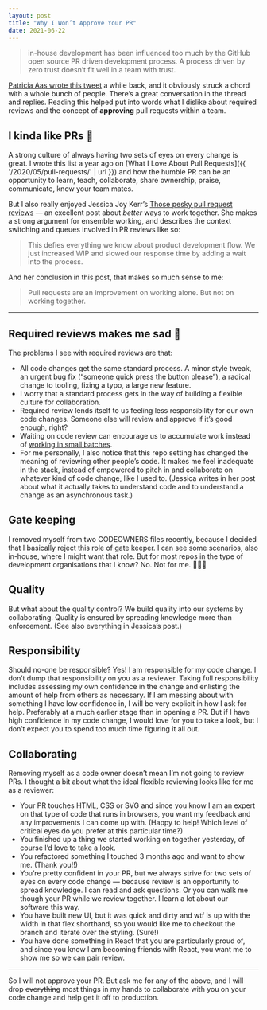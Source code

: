 ```yaml
---
layout: post
title: "Why I Won’t Approve Your PR"
date: 2021-06-22
---
```


> in-house development has been influenced too much by the GitHub open source PR driven development process. A process driven by zero trust doesn’t fit well in a team with trust.

[Patricia Aas wrote this tweet](https://twitter.com/pati_gallardo/status/1373343835330383878) a while back, and it obviously struck a chord with a whole bunch of people. There’s a great conversation in the thread and replies. Reading this helped put into words what I dislike about required reviews and the concept of **approving** pull requests within a team. 

## I kinda like PRs 💝

A strong culture of always having two sets of eyes on every change is great. I wrote this list a year ago on [What I Love About Pull Requests]({{ '/2020/05/pull-requests/' | url }}) and how the humble PR can be an opportunity to learn, teach, collaborate, share ownership, praise, communicate, know your team mates.

But I also really enjoyed Jessica Joy Kerr’s [Those pesky pull request reviews](https://jessitron.com/2021/03/27/those-pesky-pull-request-reviews/) — an excellent post about _better_ ways to work together. She makes a strong argument for ensemble working, and describes the context switching and queues involved in PR reviews like so:

> This defies everything we know about product development flow. We just increased WIP and slowed our response time by adding a wait into the process.

And her conclusion in this post, that makes so much sense to me:

> Pull requests are an improvement on working alone. But not on working together.

---

## Required reviews makes me sad 🙁

The problems I see with required reviews are that:

- All code changes get the same standard process. A minor style tweak, an urgent bug fix (“someone quick press the button please”), a radical change to tooling, fixing a typo, a large new feature.
- I worry that a standard process gets in the way of building a flexible culture for collaboration.
- Required review lends itself to us feeling less responsibility for our own code changes. Someone else will review and approve if it’s good enough, right?
- Waiting on code review can encourage us to accumulate work instead of [working in small batches](https://cloud.google.com/architecture/devops/devops-process-working-in-small-batches).
- For me personally, I also notice that this repo setting has changed the meaning of reviewing other people’s code. It&nbsp;makes me feel inadequate in the stack, instead of empowered to pitch in and collaborate on whatever kind of code change, like I used to. (Jessica writes in her post about what it actually takes to understand code and to understand a change as an asynchronous task.)

## Gate keeping

I removed myself from two CODEOWNERS files recently, because I decided that I basically reject this role of gate keeper. I can see some scenarios, also in-house, where I might want that role. But for most repos in the type of development organisations that I know? No. Not for me. 🙅🏻‍♀️

## Quality

But what about the quality control? We build quality into our systems by collaborating. Quality is ensured by spreading knowledge more than enforcement. (See also everything in Jessica’s post.)

## Responsibility

Should no-one be responsible? Yes! I am responsible for my code change. I don’t dump that responsibility on you as a reviewer. Taking full responsibility includes assessing my own confidence in the change and enlisting the amount of help from others as necessary. If I am messing about with something I have low confidence in, I will be very explicit in how I ask for help. Preferably at a much earlier stage than in opening a PR. But if I have high confidence in my code change, I would love for you to take a look, but I don’t expect you to spend too much time figuring it all out.

## Collaborating

Removing myself as a code owner doesn’t mean I’m not going to review PRs. I thought a bit about what the ideal flexible reviewing looks like for me as a reviewer:

- Your PR touches HTML, CSS or SVG and since you know I am an expert on that type of code that runs in browsers, you want my feedback and any improvements I can come up with. (Happy to help! Which level of critical eyes do you prefer at this particular time?)
- You finished up a thing we started working on together yesterday, of course I’d love to take a look.
- You refactored something I touched 3 months ago and want to show me. (Thank you!!)
- You’re pretty confident in your PR, but we always strive for two sets of eyes on every code change —&nbsp;because review is an opportunity to spread knowledge. I can read and ask questions. Or you can walk me though your PR while we review together. I learn a lot about our software this way.
- You have built new UI, but it was quick and dirty and wtf is up with the width in that flex shorthand, so you would like me to checkout the branch and iterate over the styling. (Sure!)
- You have done something in React that you are particularly proud of, and since you know I am becoming friends with React, you want me to show me so we can pair review.

---

So I will not approve your PR. But ask me for any of the above, and I will drop <s>everything</s> most things in my hands to collaborate with you on your code change and help get it off to production.

